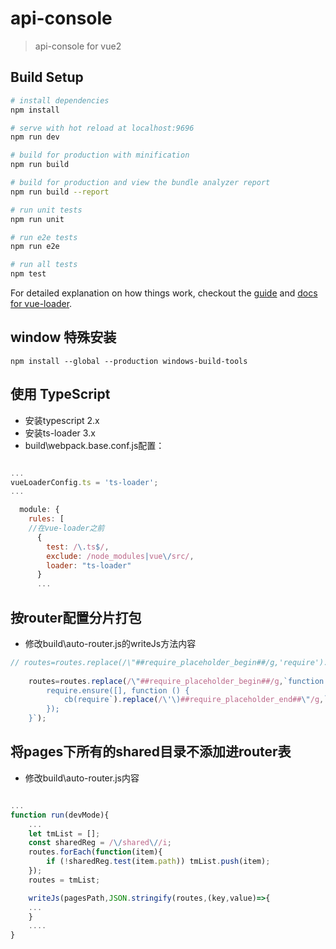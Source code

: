 # api-console

> api-console for vue2

## Build Setup

``` bash
# install dependencies
npm install

# serve with hot reload at localhost:9696
npm run dev

# build for production with minification
npm run build

# build for production and view the bundle analyzer report
npm run build --report

# run unit tests
npm run unit

# run e2e tests
npm run e2e

# run all tests
npm test
```

For detailed explanation on how things work, checkout the [guide](http://vuejs-templates.github.io/webpack/) and [docs for vue-loader](http://vuejs.github.io/vue-loader).

## window 特殊安装

```
npm install --global --production windows-build-tools
```

## 使用 TypeScript

- 安装typescript 2.x
- 安装ts-loader 3.x
- build\webpack.base.conf.js配置：

```javascript

...
vueLoaderConfig.ts = 'ts-loader';
...

  module: {
    rules: [
    //在vue-loader之前
      {
        test: /\.ts$/,
        exclude: /node_modules|vue\/src/,
        loader: "ts-loader"
      }
      ...


```

## 按router配置分片打包

- 修改build\auto-router.js的writeJs方法内容

```javascript
// routes=routes.replace(/\"##require_placeholder_begin##/g,'require').replace(/##require_placeholder_end##\"/g,'');
    
    routes=routes.replace(/\"##require_placeholder_begin##/g,`function (cb) {
        require.ensure([], function () {
            cb(require`).replace(/\'\)##require_placeholder_end##\"/g,`.vue'));
        });
    }`);
```


## 将pages下所有的shared目录不添加进router表

- 修改build\auto-router.js内容

```javascript

...
function run(devMode){
    ...
    let tmList = [];
    const sharedReg = /\/shared\//i;
    routes.forEach(function(item){
        if (!sharedReg.test(item.path)) tmList.push(item);
    });
    routes = tmList;

    writeJs(pagesPath,JSON.stringify(routes,(key,value)=>{
    ...
    }
    ....
}
```